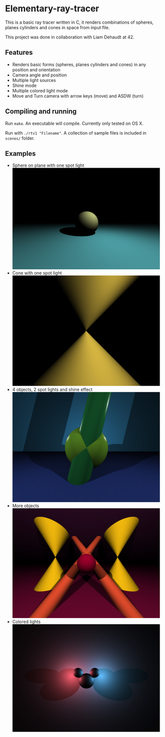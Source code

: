 # Elementary-ray-tracer
This is a basic ray tracer written in C, it renders combinations of spheres, planes cylinders and cones in space from input file.

This project was done in collaboration with Liam Dehaudt at 42.

## Features
* Renders basic forms (spheres, planes cylinders and cones) in any position and orientation
* Camera angle and position
* Multiple light sources
* Shine mode
* Multiple colored light mode
* Move and Turn camera with arrow keys (move) and ASDW (turn)

## Compiling and running
Run `make`. An executable will compile. Currently only tested on OS X.

Run with `./rtv1 "Filename"`.
A collection of sample files is included in `scenes/` folder.

## Examples
* Sphere on plane with one spot light
![alt text](https://github.com/conanwu777/Elementary-ray-tracer/blob/master/1.png)
* Cone with one spot light
![alt text](https://github.com/conanwu777/Elementary-ray-tracer/blob/master/2.png)
* 4 objects, 2 spot lights and shine effect
![alt text](https://github.com/conanwu777/Elementary-ray-tracer/blob/master/3.png)
* More objects
![alt text](https://github.com/conanwu777/Elementary-ray-tracer/blob/master/4.png)
* Colored lights
![alt text](https://github.com/conanwu777/Elementary-ray-tracer/blob/master/5.png)
